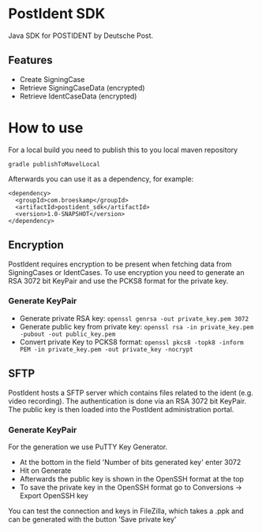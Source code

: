 # PostIdent SDK

Java SDK for POSTIDENT by Deutsche Post.

## Features ##

- Create SigningCase
- Retrieve SigningCaseData (encrypted)
- Retrieve IdentCaseData (encrypted)

# How to use #

For a local build you need to publish this to you local maven repository

`gradle publishToMavelLocal`

Afterwards you can use it as a dependency, for example:

```
<dependency>
  <groupId>com.broeskamp</groupId>
  <artifactId>postident_sdk</artifactId>
  <version>1.0-SNAPSHOT</version>
</dependency>
```

## Encryption ##

PostIdent requires encryption to be present when fetching data from SigningCases or IdentCases.
To use encryption you need to generate an RSA 3072 bit KeyPair and use the PCKS8 format for the
private key.

### Generate KeyPair ###

- Generate private RSA key: `openssl genrsa -out private_key.pem 3072`
- Generate public key from private
  key: `openssl rsa -in private_key.pem -pubout -out public_key.pem`
- Convert private Key to PCKS8
  format: `openssl pkcs8 -topk8 -inform PEM -in private_key.pem -out private_key -nocrypt`

## SFTP ##

PostIdent hosts a SFTP server which contains files related to the ident (e.g. video recording).
The authentication is done via an RSA 3072 bit KeyPair.
The public key is then loaded into the PostIdent administration portal.

### Generate KeyPair ###

For the generation we use PuTTY Key Generator.

- At the bottom in the field 'Number of bits generated key' enter 3072
- Hit on Generate
- Afterwards the public key is shown in the OpenSSH format at the top
- To save the private key in the OpenSSH format go to Conversions -> Export OpenSSH key

You can test the connection and keys in FileZilla, which takes a .ppk and can be generated with the
button 'Save private key'